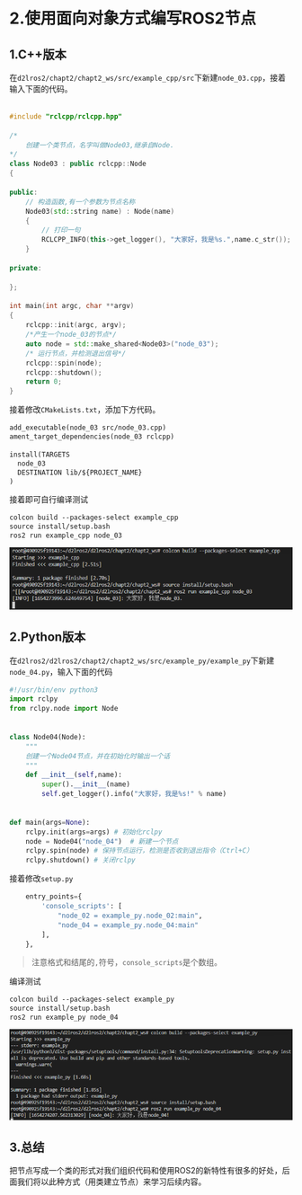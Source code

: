 # 2.使用面向对象方式编写ROS2节点

## 1.C++版本

在`d2lros2/chapt2/chapt2_ws/src/example_cpp/src`下新建`node_03.cpp`，接着输入下面的代码。

```c++

#include "rclcpp/rclcpp.hpp"

/*
    创建一个类节点，名字叫做Node03,继承自Node.
*/
class Node03 : public rclcpp::Node
{

public:
    // 构造函数,有一个参数为节点名称
    Node03(std::string name) : Node(name)
    {
        // 打印一句
        RCLCPP_INFO(this->get_logger(), "大家好，我是%s.",name.c_str());
    }

private:
   
};

int main(int argc, char **argv)
{
    rclcpp::init(argc, argv);
    /*产生一个node_03的节点*/
    auto node = std::make_shared<Node03>("node_03");
    /* 运行节点，并检测退出信号*/
    rclcpp::spin(node);
    rclcpp::shutdown();
    return 0;
}
```

接着修改`CMakeLists.txt`，添加下方代码。

```
add_executable(node_03 src/node_03.cpp)
ament_target_dependencies(node_03 rclcpp)

install(TARGETS
  node_03
  DESTINATION lib/${PROJECT_NAME}
)
```

接着即可自行编译测试

```shell
colcon build --packages-select example_cpp
source install/setup.bash
ros2 run example_cpp node_03
```

![image-20220604003321895](2.使用面向对象方式编写ROS2节点/imgs/image-20220604003321895.png)

## 2.Python版本

在`d2lros2/d2lros2/chapt2/chapt2_ws/src/example_py/example_py`下新建`node_04.py`，输入下面的代码

```python
#!/usr/bin/env python3
import rclpy
from rclpy.node import Node


class Node04(Node):
    """
    创建一个Node04节点，并在初始化时输出一个话
    """
    def __init__(self,name):
        super().__init__(name)
        self.get_logger().info("大家好，我是%s!" % name)


def main(args=None):
    rclpy.init(args=args) # 初始化rclpy
    node = Node04("node_04")  # 新建一个节点
    rclpy.spin(node) # 保持节点运行，检测是否收到退出指令（Ctrl+C）
    rclpy.shutdown() # 关闭rclpy

```

接着修改`setup.py`

```python
    entry_points={
        'console_scripts': [
            "node_02 = example_py.node_02:main",
            "node_04 = example_py.node_04:main"
        ],
    },
```

> 注意格式和结尾的`,`符号，`console_scripts`是个数组。

编译测试

```shell
colcon build --packages-select example_py
source install/setup.bash
ros2 run example_py node_04
```

![image-20220604003653900](2.使用面向对象方式编写ROS2节点/imgs/image-20220604003653900.png)

## 3.总结

把节点写成一个类的形式对我们组织代码和使用ROS2的新特性有很多的好处，后面我们将以此种方式（用类建立节点）来学习后续内容。